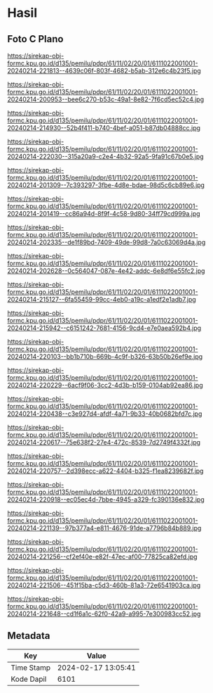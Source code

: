 # Hasil

## Foto C Plano

https://sirekap-obj-formc.kpu.go.id/d135/pemilu/pdpr/61/11/02/20/01/6111022001001-20240214-221813--4639c06f-803f-4682-b5ab-312e6c4b23f5.jpg

https://sirekap-obj-formc.kpu.go.id/d135/pemilu/pdpr/61/11/02/20/01/6111022001001-20240214-200953--bee6c270-b53c-49a1-8e82-7f6cd5ec52c4.jpg

https://sirekap-obj-formc.kpu.go.id/d135/pemilu/pdpr/61/11/02/20/01/6111022001001-20240214-214930--52b4f411-b740-4bef-a051-b87db04888cc.jpg

https://sirekap-obj-formc.kpu.go.id/d135/pemilu/pdpr/61/11/02/20/01/6111022001001-20240214-222030--315a20a9-c2e4-4b32-92a5-9fa91c67b0e5.jpg

https://sirekap-obj-formc.kpu.go.id/d135/pemilu/pdpr/61/11/02/20/01/6111022001001-20240214-201309--7c393297-3fbe-4d8e-bdae-98d5c6cb89e6.jpg

https://sirekap-obj-formc.kpu.go.id/d135/pemilu/pdpr/61/11/02/20/01/6111022001001-20240214-201419--cc86a94d-8f9f-4c58-9d80-34ff79cd999a.jpg

https://sirekap-obj-formc.kpu.go.id/d135/pemilu/pdpr/61/11/02/20/01/6111022001001-20240214-202335--de1f89bd-7409-49de-99d8-7a0c63069d4a.jpg

https://sirekap-obj-formc.kpu.go.id/d135/pemilu/pdpr/61/11/02/20/01/6111022001001-20240214-202628--0c564047-087e-4e42-addc-6e8df6e55fc2.jpg

https://sirekap-obj-formc.kpu.go.id/d135/pemilu/pdpr/61/11/02/20/01/6111022001001-20240214-215127--6fa55459-99cc-4eb0-a19c-a1edf2e1adb7.jpg

https://sirekap-obj-formc.kpu.go.id/d135/pemilu/pdpr/61/11/02/20/01/6111022001001-20240214-215942--c6151242-7681-4156-9cd4-e7e0aea592b4.jpg

https://sirekap-obj-formc.kpu.go.id/d135/pemilu/pdpr/61/11/02/20/01/6111022001001-20240214-220103--bb1b710b-669b-4c9f-b326-63b50b26ef9e.jpg

https://sirekap-obj-formc.kpu.go.id/d135/pemilu/pdpr/61/11/02/20/01/6111022001001-20240214-220229--6acf9f06-3cc2-4d3b-b159-0104ab92ea86.jpg

https://sirekap-obj-formc.kpu.go.id/d135/pemilu/pdpr/61/11/02/20/01/6111022001001-20240214-220438--c3e927d4-afdf-4a71-9b33-40b0682bfd7c.jpg

https://sirekap-obj-formc.kpu.go.id/d135/pemilu/pdpr/61/11/02/20/01/6111022001001-20240214-220617--75e638f2-27e4-472c-8539-7d2749f4332f.jpg

https://sirekap-obj-formc.kpu.go.id/d135/pemilu/pdpr/61/11/02/20/01/6111022001001-20240214-220757--2d398ecc-a622-4404-b325-f1ea8239682f.jpg

https://sirekap-obj-formc.kpu.go.id/d135/pemilu/pdpr/61/11/02/20/01/6111022001001-20240214-220918--ec05ec4d-7bbe-4945-a329-fc390136e832.jpg

https://sirekap-obj-formc.kpu.go.id/d135/pemilu/pdpr/61/11/02/20/01/6111022001001-20240214-221139--97b377a4-e811-4676-91de-a7796b84b889.jpg

https://sirekap-obj-formc.kpu.go.id/d135/pemilu/pdpr/61/11/02/20/01/6111022001001-20240214-221256--cf2ef40e-e82f-47ec-af00-77825ca82efd.jpg

https://sirekap-obj-formc.kpu.go.id/d135/pemilu/pdpr/61/11/02/20/01/6111022001001-20240214-221506--451f15ba-c5d3-460b-81a3-72e6541903ca.jpg

https://sirekap-obj-formc.kpu.go.id/d135/pemilu/pdpr/61/11/02/20/01/6111022001001-20240214-221648--cd1f6a1c-62f0-42a9-a995-7e300983cc52.jpg


## Metadata

| Key        | Value               |
| ---------- | ------------------- |
| Time Stamp | 2024-02-17 13:05:41 |
| Kode Dapil | 6101                |



